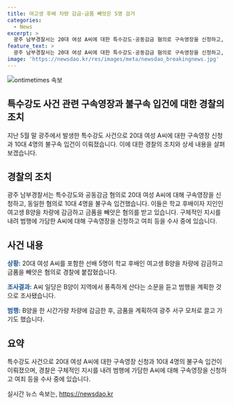 ```yaml
---
title: 여고생 후배 차량 감금·금품 빼앗은 5명 검거
categories:
  - News
excerpt: >
  광주 남부경찰서는 20대 여성 A씨에 대한 특수강도·공동감금 혐의로 구속영장을 신청하고, 가담한 10대 4명을 불구속 입건했다고 밝혔습니다. 이들은 후배로부터 돈과 휴대전화를 강탈한 혐의를 받고, 계획은 지역에서 풍족하게 산다는 소문을 듣고 범행을 일으켰다고 조사됐습니다. B씨를 한 시간 감금한 후 금품을 추가로 강탈하기도 했습니다. 경찰은 A씨의 구체적인 지시를 조사 중이며, 범행에 가담한 여죄 등을 수사 중입니다.
feature_text: >
  광주 남부경찰서는 20대 여성 A씨에 대한 특수강도·공동감금 혐의로 구속영장을 신청하고, 가담한 10대 4명을 불구속 입건했다고 밝혔습니다. 이들은 후배로부터 돈과 휴대전화를 강탈한 혐의를 받고, 계획은 지역에서 풍족하게 산다는 소문을 듣고 범행을 일으켰다고 조사됐습니다. B씨를 한 시간 감금한 후 금품을 추가로 강탈하기도 했습니다. 경찰은 A씨의 구체적인 지시를 조사 중이며, 범행에 가담한 여죄 등을 수사 중입니다.
image: 'https://newsdao.kr/res/images/meta/newsdao_breakingnews.jpg'
---
```


<p><img src="https://newsdao.kr/res/images/meta/newsdao_breakingnews.jpg" alt="ontimetimes 속보" /></p>

<h2 data-ke-size="size26">특수강도 사건 관련 구속영장과 불구속 입건에 대한 경찰의 조치</h2>

<p data-ke-size="size16">지난 5월 말 광주에서 발생한 특수강도 사건으로 20대 여성 A씨에 대한 구속영장 신청과 10대 4명의 불구속 입건이 이뤄졌습니다. 이에 대한 경찰의 조치와 상세 내용을 살펴보겠습니다.</p>

<h2 data-ke-size="size24">경찰의 조치</h2>

<p data-ke-size="size16">광주 남부경찰서는 특수강도와 공동감금 혐의로 20대 여성 A씨에 대해 구속영장을 신청하고, 동일한 혐의로 10대 4명을 불구속 입건했습니다. 이들은 학교 후배이자 지인인 여고생 B양을 차량에 감금하고 금품을 빼앗은 혐의를 받고 있습니다. 구체적인 지시를 내려 범행에 가담한 A씨에 대해 구속영장을 신청하고 여죄 등을 수사 중에 있습니다.</p>

<h2 data-ke-size="size24">사건 내용</h2>

<p data-ke-size="size16"><b><span style="color: #1a5490;">상황:</span></b> 20대 여성 A씨를 포함한 선배 5명이 학교 후배인 여고생 B양을 차량에 감금하고 금품을 빼앗은 혐의로 경찰에 붙잡혔습니다.</p>

<p data-ke-size="size16"><b><span style="color: #1a5490;">조사결과:</span></b> A씨 일당은 B양이 지역에서 풍족하게 산다는 소문을 듣고 범행을 계획한 것으로 조사됐습니다.</p>

<p data-ke-size="size16"><b><span style="color: #1a5490;">범행:</span></b> B양을 한 시간가량 차량에 감금한 후, 금품을 계획하여 광주 서구 모처로 끌고 가기도 했습니다.</p>

<h2 data-ke-size="size24">요약</h2>

<p data-ke-size="size16">특수강도 사건으로 20대 여성 A씨에 대한 구속영장 신청과 10대 4명의 불구속 입건이 이뤄졌으며, 경찰은 구체적인 지시를 내려 범행에 가담한 A씨에 대해 구속영장을 신청하고 여죄 등을 수사 중에 있습니다.</p>
실시간 뉴스 속보는, <a href="https://newsdao.kr" rel="dofollow">https://newsdao.kr</a>


